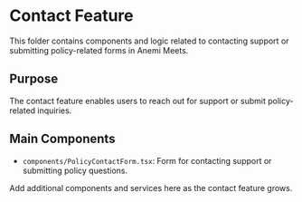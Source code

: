 # Contact Feature

This folder contains components and logic related to contacting support or submitting policy-related forms in Anemi Meets.

## Purpose
The contact feature enables users to reach out for support or submit policy-related inquiries.

## Main Components
- `components/PolicyContactForm.tsx`: Form for contacting support or submitting policy questions.

Add additional components and services here as the contact feature grows.
